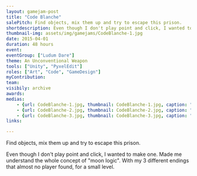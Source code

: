 ```yaml
---
layout: gamejam-post
title: "Code Blanche"
salePitch: Find objects, mix them up and try to escape this prison.
shortdescription: Even though I don't play point and click, I wanted to make one...
thumbnail-img: assets/img/gamejams/CodeBlanche-1.jpg
date: 2015-04-01
duration: 48 hours
event: 
eventGroup: ["Ludum Dare"]
theme: An Unconventional Weapon
tools: ["Unity", "PyxelEdit"]
roles: ["Art", "Code", "GameDesign"]
myContribution: 
team: 
visibily: archive
awards: 
medias: 
    - {url: CodeBlanche-1.jpg, thumbnail: CodeBlanche-1.jpg, caption: "Starting jail cell."}
    - {url: CodeBlanche-2.jpg, thumbnail: CodeBlanche-2.jpg, caption: "Breaking the light bulb gives the item that allows to lockpick."}
    - {url: CodeBlanche-3.jpg, thumbnail: CodeBlanche-3.jpg, caption: "Picking up the Swiss Knife, a tool to transform other items."}
links: 

---
```

Find objects, mix them up and try to escape this prison.

Even though I don't play point and click, I wanted to make one. Made me understand the whole concept of \"moon logic\". With my 3 different endings that almost no player found, for a small level.